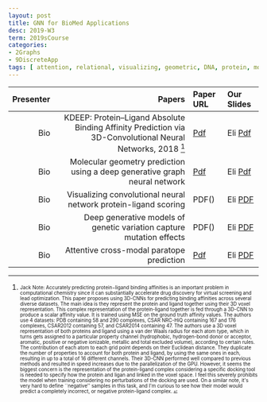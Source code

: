 ```yaml
---
layout: post
title: GNN for BioMed Applications   
desc: 2019-W3
term: 2019sCourse
categories:
- 2Graphs
- 9DiscreteApp
tags: [ attention, relational, visualizing, geometric, DNA, protein, molecule]
---
```



| Presenter | Papers | Paper URL| Our Slides |
| -----: | -------------------------------------: | :----- | :----- |
|  Bio |  KDEEP: Protein–Ligand Absolute Binding Affinity Prediction via 3D-Convolutional Neural Networks, 2018 [^2] |  [Pdf](https://pubs.acs.org/doi/abs/10.1021/acs.jcim.7b00650) | Eli [Pdf]({{site.baseurl}}/talks2019/19sCourse/20190315-Eli-Kdeep.pdf)  | 
|  Bio |  Molecular geometry prediction using a deep generative graph neural network  | [Pdf](https://arxiv.org/abs/1904.00314) | Eli [Pdf]({{site.baseurl}}/talks2019/19sCourse/20190419-Eli-MolecularGeometryVAE.pdf)  |
| Bio | Visualizing convolutional neural network protein-ligand scoring |  PDF() | Eli [PDF]({{site.baseurl}}/talks2019/Extra19s/EliVisualizeCNNProtein.pdf) | 
| Bio | Deep generative models of genetic variation capture mutation effects | PDF() | Eli [PDF]({{site.baseurl}}/talks2019/Extra19s/EliGenerativeVariants.pdf)  |  
| Bio |  Attentive cross-modal paratope prediction |  [Pdf](https://openreview.net/forum?id=ByUU2t1PG) |  Eli [PDF]({{site.baseurl}}/talks2019/Extra19s/ELiAttentiveAB.pdf)  |  


<!--excerpt.start-->
[^2]: <sub><sup> Jack Note:  Accurately predicting protein−ligand binding affinities is an important problem in computational chemistry since it can substantially accelerate drug discovery for virtual screening and lead optimization. This paper proposes using 3D-CNNs for predicting binding affinities across several diverse datasets. The main idea is they represent the protein and ligand together using their 3D voxel representation. This complex representation of the protein-ligand together is fed through a 3D-CNN to produce a scalar affinity value. It is trained using MSE on the ground truth affinity values. The authors use 4 datasets: PDB containing 58 and 290 complexes, CSAR NRC-HiQ containing 167 and 176 complexes, CSAR2012 containing 57, and CSAR2014 containing 47.   The authors use a 3D voxel representation of both proteins and ligand using a van der Waals radius for each atom type, which in turns gets assigned to a particular property channel (hydrophobic, hydrogen-bond donor or acceptor, aromatic, positive or negative ionizable, metallic and total excluded volume), according to certain rules. The contribution of each atom to each grid point depends on their Euclidean distance. They duplicate the number of properties to account for both protein and ligand, by using the same ones in each, resulting in up to a total of 16 different channels. Their 3D-CNN performed well compared to previous methods and resulted in speed increases due to the parallelization of the GPU.  However, it seems the biggest concern is the representation of the protein-ligand complex considering a specific docking tool is needed to specify how the protein and ligan and linked in the voxel space. I feel this severely prohibits the model when training considering no perturbations of the docking are used. On a similar note, it's very hard to define ``negative'' samples in this task, and I'm curious to see how their model would predict a completely incorrect, or negative protein-ligand complex. <sup><sub>
